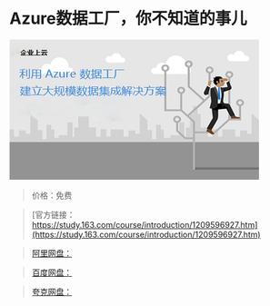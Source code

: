 # Azure数据工厂，你不知道的事儿

![img](../../../assets/study163/free/1ee3eb9ff078436b9fefd020a608540d.png)

> 价格：免费

> [官方链接：https://study.163.com/course/introduction/1209596927.htm](https://study.163.com/course/introduction/1209596927.htm)

> [阿里网盘：]()

> [百度网盘：]()

> [夸克网盘：]()
